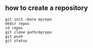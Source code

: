 ## how to create a repository

```
git init —bare myrepo
mkdir repos
cd repos
git clone path/myrepo
git push
git status
```